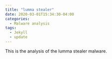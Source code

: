 ```yaml
---
title: "lumma stealer"
date: 2020-03-01T15:34:30-04:00
categories:
  - Malware analysis
tags:
  - Jekyll
  - update
---
```


This is the analysis of the lumma stealer malware.
